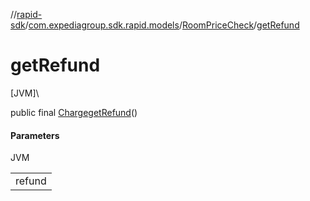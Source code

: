 //[rapid-sdk](../../../index.md)/[com.expediagroup.sdk.rapid.models](../index.md)/[RoomPriceCheck](index.md)/[getRefund](get-refund.md)

# getRefund

[JVM]\

public final [Charge](../-charge/index.md)[getRefund](get-refund.md)()

#### Parameters

JVM

| |
|---|
| refund |
